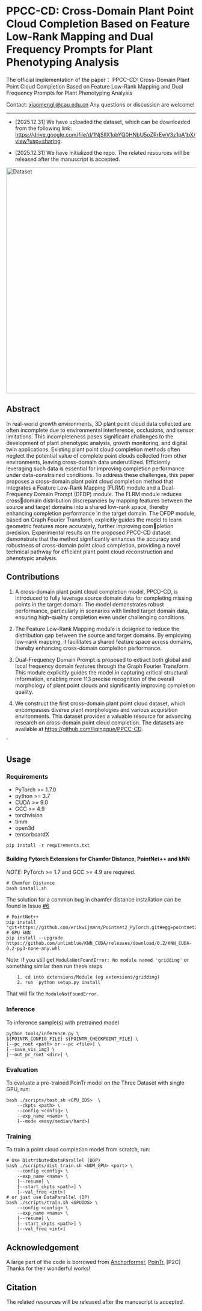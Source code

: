 # PPCC-CD: Cross-Domain Plant Point Cloud Completion Based on Feature Low-Rank Mapping and Dual Frequency Prompts for Plant Phenotyping Analysis
The official implementation of the paper：
PPCC-CD: Cross-Domain Plant Point Cloud Completion Based on Feature Low-Rank Mapping and Dual Frequency Prompts for Plant Phenotyping Analysis

Contact: xiaomengli@cau.edu.cn Any questions or discussion are welcome!

-----
+ [2025.12.31] We have uploaded the dataset, which can be downloaded from the following link: https://drive.google.com/file/d/1NjSIlX1obYQ0HNbU5oZRrEwV3z1pA1bX/view?usp=sharing.

+ [2025.12.31] We have initialized the repo. The related resources will be released after the manuscript is accepted.


<img src="assets/PPCC-CD.png" alt="Dataset" width="800" height="600">




## Abstract
In real-world growth environments, 3D plant point cloud data collected are often incomplete due to environmental interference, occlusions, and sensor limitations. This incompleteness poses significant challenges to the development of plant phenotypic analysis, growth monitoring, and digital twin applications. Existing plant point cloud completion
methods often neglect the potential value of complete point clouds collected from other environments, leaving cross-domain data underutilized. Efficiently leveraging such data is essential for improving completion performance under data-constrained conditions. To address these challenges, this paper proposes a cross-domain plant point cloud completion method that integrates a Feature Low-Rank Mapping (FLRM) module and a Dual-Frequency Domain Prompt (DFDP) module. The FLRM module reduces cross￾domain distribution discrepancies by mapping features between the source and target domains into a shared low-rank space, thereby enhancing completion performance in the target domain. The DFDP module, based on Graph Fourier Transform, explicitly
guides the model to learn geometric features more accurately, further improving completion precision. Experimental results on the proposed PPCC-CD dataset demonstrate that the method significantly enhances the accuracy and robustness of cross-domain
point cloud completion, providing a novel technical pathway for efficient plant point cloud reconstruction and phenotypic analysis.

## Contributions
1. A cross-domain plant point cloud completion model, PPCD-CD, is introduced to fully leverage source domain data for completing missing points in the target domain. The model demonstrates robust performance, particularly in scenarios with limited target domain data, ensuring high-quality completion even under challenging conditions.
   
2. The Feature Low-Rank Mapping module is designed to reduce the distribution gap between the source and target domains. By employing low-rank mapping, it 
facilitates a shared feature space across domains, thereby enhancing cross-domain completion performance.

3. Dual-Frequency Domain Prompt is proposed to extract both global and local frequency domain features through the Graph Fourier Transform. This module explicitly guides the model in capturing critical structural information, enabling more 113
precise recognition of the overall morphology of plant point clouds and significantly improving completion quality.

4. We construct the first cross-domain plant point cloud dataset, which encompasses diverse plant morphologies and various acquisition environments. This dataset provides a valuable resource for advancing research on cross-domain point cloud completion. The datasets are available at https://github.com/liqingque/PPCC-CD.


`

## Usage

### Requirements

- PyTorch >= 1.7.0
- python >= 3.7
- CUDA >= 9.0
- GCC >= 4.9 
- torchvision
- timm
- open3d
- tensorboardX

```
pip install -r requirements.txt
```

#### Building Pytorch Extensions for Chamfer Distance, PointNet++ and kNN

*NOTE:* PyTorch >= 1.7 and GCC >= 4.9 are required.

```
# Chamfer Distance
bash install.sh
```
The solution for a common bug in chamfer distance installation can be found in Issue [#6](https://github.com/yuxumin/PoinTr/issues/6)
```
# PointNet++
pip install "git+https://github.com/erikwijmans/Pointnet2_PyTorch.git#egg=pointnet2_ops&subdirectory=pointnet2_ops_lib"
# GPU kNN
pip install --upgrade https://github.com/unlimblue/KNN_CUDA/releases/download/0.2/KNN_CUDA-0.2-py3-none-any.whl
```

Note: If you still get `ModuleNotFoundError: No module named 'gridding'` or something similar then run these steps

```
    1. cd into extensions/Module (eg extensions/gridding)
    2. run `python setup.py install`
```

That will fix the `ModuleNotFoundError`.




### Inference

To inference sample(s) with pretrained model

```
python tools/inference.py \
${POINTR_CONFIG_FILE} ${POINTR_CHECKPOINT_FILE} \
[--pc_root <path> or --pc <file>] \
[--save_vis_img] \
[--out_pc_root <dir>] \
```


### Evaluation

To evaluate a pre-trained PoinTr model on the Three Dataset with single GPU, run:

```
bash ./scripts/test.sh <GPU_IDS>  \
    --ckpts <path> \
    --config <config> \
    --exp_name <name> \
    [--mode <easy/median/hard>]
```


### Training

To train a point cloud completion model from scratch, run:

```
# Use DistributedDataParallel (DDP)
bash ./scripts/dist_train.sh <NUM_GPU> <port> \
    --config <config> \
    --exp_name <name> \
    [--resume] \
    [--start_ckpts <path>] \
    [--val_freq <int>]
# or just use DataParallel (DP)
bash ./scripts/train.sh <GPUIDS> \
    --config <config> \
    --exp_name <name> \
    [--resume] \
    [--start_ckpts <path>] \
    [--val_freq <int>]
```
## Acknowledgement
A large part of the code is borrowed from [Anchorformer](https://github.com/chenzhik/AnchorFormer), [PoinTr](https://github.com/ifzhang/ByteTrack), [P2C] Thanks for their wonderful works!

## Citation
The related resources will be released after the manuscript is accepted. 
